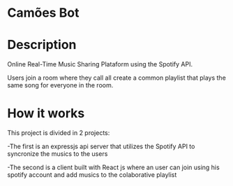 # Camões Bot

# Description
Online Real-Time Music Sharing Plataform using the Spotify API.

Users join a room where they call all create a common playlist that plays the same song for everyone in the room.


# How it works

This project is divided in 2 projects:

-The first is an expressjs api server that utilizes the Spotify API to syncronize the musics to the users
 
-The second is a client built with React js where an user can join using his spotify account and add musics to the colaborative playlist
